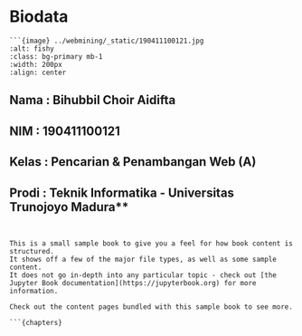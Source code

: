 # Biodata

```{admonition} Biodata Penulis
```{image} ../webmining/_static/190411100121.jpg
:alt: fishy
:class: bg-primary mb-1
:width: 200px
:align: center
```
Nama    : Bihubbil Choir Aidifta
---
NIM     : 190411100121
---
Kelas   : Pencarian & Penambangan Web (A)
---
Prodi   : Teknik Informatika - Universitas Trunojoyo Madura**
---

```


This is a small sample book to give you a feel for how book content is
structured.
It shows off a few of the major file types, as well as some sample content.
It does not go in-depth into any particular topic - check out [the Jupyter Book documentation](https://jupyterbook.org) for more information.

Check out the content pages bundled with this sample book to see more.

```{chapters}
```
